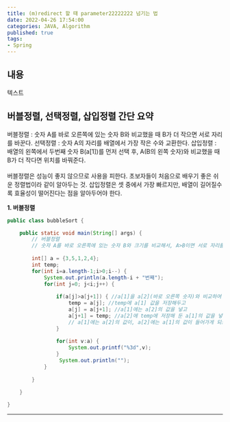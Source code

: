 ```yaml
---
title: (m)redirect 할 때 parameter22222222 넘기는 법   
date: 2022-04-26 17:54:00
categories: JAVA, Algorithm 
published: true 
tags:
- Spring  
---
```



## 내용  

텍스트  

## 버블정렬, 선택정렬, 삽입정렬 간단 요약       
버블정렬 : 숫자 A를 바로 오른쪽에 있는 숫자 B와 비교했을 때 B가 더 작으면 서로 자리를 바꾼다. 
선택정렬 : 숫자 A의 자리를 배열에서 가장 작은 수와 교환한다. 
삽입정렬 : 배열의 왼쪽에서 두번째 숫자 B(a[1])를 먼저 선택 후, A(B의 왼쪽 숫자)와 비교했을 때 B가 더 작다면 위치를 바꿔준다.  
<br /> 
버블정렬은 성능이 좋지 않으므로 사용을 피한다. 초보자들이 처음으로 배우기 좋은 쉬운 정렬법이라 같이 알아두는 것. 삽입정렬은 셋 중에서 가장 빠르지만, 배열이 길어질수록 효율성이 떨어진다는 점을 알아두어야 한다. 


**1. 버블정렬**

```JAVA    
public class bubbleSort {

	public static void main(String[] args) {
		// 버블정렬
		// 숫자 A를 바로 오른쪽에 있는 숫자 B와 크기를 비교해서, A>B이면 서로 자리를 바꾼다. 
		
		int[] a = {3,5,1,2,4};
		int temp; 
		for(int i=a.length-1;i>0;i--) {
			System.out.println(a.length-i + "번째");
			for(int j=0; j<i;j++) {
				
				if(a[j]>a[j+1]) { //a[1]을 a[2](바로 오른쪽 숫자)와 비교하여 크기가 클 경우
					temp = a[j]; //temp에 a[1] 값을 저장해두고 
					a[j] = a[j+1]; //a[1]에는 a[2]의 값을 넣고 
					a[j+1] = temp; //a[2]에 temp에 저장해 둔 a[1]의 값을 넣으면 
					// a[1]에는 a[2]의 값이, a[2]에는 a[1]의 값이 들어가게 되므로 서로 자리가 바뀌는 것. 
				}
				
				for(int v:a) {
					System.out.printf("%3d",v);
				}
				 System.out.println("");
			}
			
		}
		
	}

}
```

---
